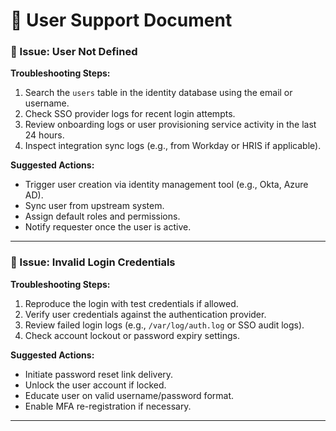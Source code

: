 # 📂 User Support Document

### 🔹 Issue: User Not Defined

**Troubleshooting Steps:**
1. Search the `users` table in the identity database using the email or username.
2. Check SSO provider logs for recent login attempts.
3. Review onboarding logs or user provisioning service activity in the last 24 hours.
4. Inspect integration sync logs (e.g., from Workday or HRIS if applicable).

**Suggested Actions:**
- Trigger user creation via identity management tool (e.g., Okta, Azure AD).
- Sync user from upstream system.
- Assign default roles and permissions.
- Notify requester once the user is active.

---

### 🔹 Issue: Invalid Login Credentials

**Troubleshooting Steps:**
1. Reproduce the login with test credentials if allowed.
2. Verify user credentials against the authentication provider.
3. Review failed login logs (e.g., `/var/log/auth.log` or SSO audit logs).
4. Check account lockout or password expiry settings.

**Suggested Actions:**
- Initiate password reset link delivery.
- Unlock the user account if locked.
- Educate user on valid username/password format.
- Enable MFA re-registration if necessary.

---

